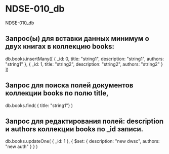 # NDSE-010_db
NDSE-010_db

## Запрос(ы) для вставки данных минимум о двух книгах в коллекцию books:
db.books.insertMany([
    {
        _id: 0,
        title: "string1",
        description: "string1",
        authors: "string1"
    },
    {
        _id: 1,
        title: "string2",
        description: "string2",
        authors: "string2"
    }
])

## Запрос для поиска полей документов коллекции books по полю title,
db.books.find(
    { title: "string1"}
)

## Запрос для редактирования полей: description и authors коллекции books по _id записи.
db.books.updateOne(
    { _id: 1 },
    {
        $set: { 
          description: "new dwsc",
          authors: "new auth"
        }
    }
)
